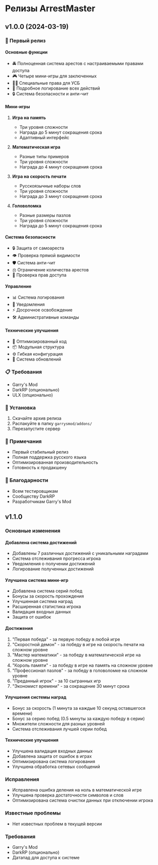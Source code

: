 # Релизы ArrestMaster

## v1.0.0 (2024-03-19)

### 🎉 Первый релиз

#### Основные функции
- 🚔 Полноценная система арестов с настраиваемыми правами доступа
- 🎮 Четыре мини-игры для заключенных
- 👮‍♂️ Специальные права для УСБ
- 📝 Подробное логирование всех действий
- 🔒 Система безопасности и анти-чит

#### Мини-игры
1. **Игра на память**
   - Три уровня сложности
   - Награда до 5 минут сокращения срока
   - Адаптивный интерфейс

2. **Математическая игра**
   - Разные типы примеров
   - Три уровня сложности
   - Награда до 4 минут сокращения срока

3. **Игра на скорость печати**
   - Русскоязычные наборы слов
   - Три уровня сложности
   - Награда до 3 минут сокращения срока

4. **Головоломка**
   - Разные размеры пазлов
   - Три уровня сложности
   - Награда до 5 минут сокращения срока

#### Система безопасности
- 🔒 Защита от самоареста
- 👁️ Проверка прямой видимости
- 🛡️ Система анти-чит
- ⚖️ Ограничение количества арестов
- 🔑 Проверка прав доступа

#### Управление
- 📊 Система логирования
- 🔔 Уведомления
- ⚡ Досрочное освобождение
- 🛠️ Административные команды

#### Технические улучшения
- 🚀 Оптимизированный код
- 📦 Модульная структура
- ⚙️ Гибкая конфигурация
- 🔄 Система обновлений

### 📋 Требования
- Garry's Mod
- DarkRP (опционально)
- ULX (опционально)

### 🚀 Установка
1. Скачайте архив релиза
2. Распакуйте в папку `garrysmod/addons/`
3. Перезапустите сервер

### 📝 Примечания
- Первый стабильный релиз
- Полная поддержка русского языка
- Оптимизированная производительность
- Готовность к продакшену

### 🙏 Благодарности
- Всем тестировщикам
- Сообществу DarkRP
- Разработчикам Garry's Mod

## v1.1.0

### Основные изменения

#### Добавлена система достижений
- Добавлены 7 различных достижений с уникальными наградами
- Система отслеживания прогресса игрока
- Уведомления о получении достижений
- Логирование полученных достижений

#### Улучшена система мини-игр
- Добавлена система серий побед
- Бонусы за скорость прохождения
- Улучшенная система наград
- Расширенная статистика игрока
- Валидация входных данных
- Защита от ошибок

#### Достижения
1. "Первая победа" - за первую победу в любой игре
2. "Скоростной демон" - за победу в игре на скорость печати на сложном уровне
3. "Мастер математики" - за победу в математической игре на сложном уровне
4. "Король памяти" - за победу в игре на память на сложном уровне
5. "Профессионал пазлов" - за победу в головоломке на сложном уровне
6. "Преданный игрок" - за 10 сыгранных игр
7. "Экономист времени" - за сокращение 30 минут срока

#### Улучшения системы наград
- Бонус за скорость (1 минута за каждые 10 секунд оставшегося времени)
- Бонус за серию побед (0.5 минуты за каждую победу в серии)
- Множители сложности для разных уровней
- Система отслеживания лучшей серии побед

#### Технические улучшения
- Улучшена валидация входных данных
- Добавлена защита от ошибок в играх
- Оптимизирована система логирования
- Улучшена обработка сетевых сообщений

### Исправления
- Исправлена ошибка деления на ноль в математической игре
- Улучшена проверка достаточности символов и слов
- Оптимизирована система очистки данных при отключении игрока

### Известные проблемы
- Нет известных проблем в текущей версии

### Требования
- Garry's Mod
- DarkRP (опционально)
- Датапад для доступа к системе 